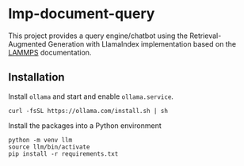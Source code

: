 # lmp-document-query

This project provides a query engine/chatbot using the Retrieval-Augmented Generation with LlamaIndex implementation
based on the [LAMMPS](https://lammps.org) documentation.

## Installation

Install `ollama` and start and enable `ollama.service`.

```
curl -fsSL https://ollama.com/install.sh | sh
```

Install the packages into a Python environment

```
python -m venv llm
source llm/bin/activate
pip install -r requirements.txt
```



